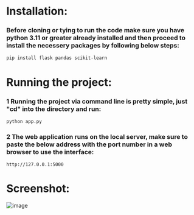 # Installation:

### Before cloning or tying to run the code make sure you have python 3.11 or greater already installed and then proceed to install the necessery packages by following below steps:
```
pip install flask pandas scikit-learn
```
# Running the project:

### 1 Running the project via command line is pretty simple, just "cd" into the directory and run:
```
python app.py
```
### 2 The web application runs on the local server, make sure to paste the below address with the port number in a web browser to use the interface:
```
http://127.0.0.1:5000
```

# Screenshot:

![image](https://github.com/suhas177/Chance-of-admission-prediction/assets/97055087/b6014193-65cd-44cd-8df0-95a65873ec16)

